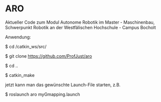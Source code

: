 # ARO
Aktueller Code zum Modul Autonome Robotik im Master - Maschinenbau, Schwerpunkt Robotik an der Westfälischen Hochschule - Campus Bocholt 

Anwendung:

$ cd /catkin_ws/src/

$ git clone https://github.com/ProfJust/aro

$ cd ..

$ catkin_make


jetzt kann man das gewünschte Launch-File starten, z.B. 

$ roslaunch aro myGmapping.launch
